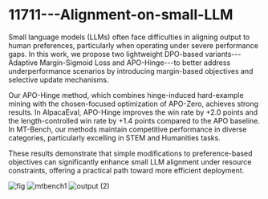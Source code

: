 # 11711---Alignment-on-small-LLM

Small language models (LLMs) often face difficulties in aligning output to human preferences, particularly when operating under severe performance gaps.
In this work, we propose two lightweight DPO-based variants---Adaptive Margin-Sigmoid Loss and APO-Hinge---to better address underperformance scenarios by introducing margin-based objectives and selective update mechanisms.

Our APO-Hinge method, which combines hinge-induced hard-example mining with the chosen-focused optimization of APO-Zero, achieves strong results.
In AlpacaEval, APO-Hinge improves the win rate by +2.0 points and the length-controlled win rate by +1.4 points compared to the APO baseline.
In MT-Bench, our methods maintain competitive performance in diverse categories, particularly excelling in STEM and Humanities tasks.

These results demonstrate that simple modifications to preference-based objectives can significantly enhance small LLM alignment under resource constraints, offering a practical path toward more efficient deployment.



![fig](https://github.com/user-attachments/assets/9b9e82cb-a3d1-4b68-b371-cba2269fb6f8)
![mtbench1](https://github.com/user-attachments/assets/4325e633-b678-4fd8-9150-2bb46122b60a)
![output (2)](https://github.com/user-attachments/assets/c75c4daa-e7df-4d62-9af1-7c24b6dc82b7)
